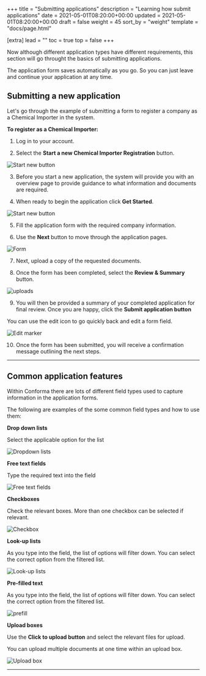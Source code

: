+++
title = "Submitting applications"
description = "Learning how submit applications"
date = 2021-05-01T08:20:00+00:00
updated = 2021-05-01T08:20:00+00:00
draft = false
weight = 45
sort_by = "weight"
template = "docs/page.html"

[extra]
lead = ""
toc = true
top = false
+++

Now although different application types have different requirements, this section will go throught the basics of submitting applications.

<div class="tip">
The application form saves automatically as you go. So you can just leave and continue your application at any time. 
</div>

## Submitting a new application

Let's go through the example of submitting a form to register a company as a Chemical Importer in the system.


**To register as a Chemical Importer:**

1. Log in to your account. 

2. Select the **Start a new Chemical Importer Registration** button. 

![Start new button](/docs/about/demo/startlink.png)

3. Before you start a new application, the system will provide you with an overview page to provide guidance to what information and documents are required.

4. When ready to begin the application click **Get Started**.

![Start new button](/docs/about/demo/startimg.png)

5. Fill the application form with the required company information. 

6. Use the **Next** button to move through the application pages. 

![Form](/docs/about/demo/form1.png)

7. Next, upload a copy of the requested documents. 


8. Once the form has been completed, select the **Review & Summary** button.  

![uploads](/docs/about/demo/upload1.png)

9. You will then be provided a summary of your completed application for final review. Once you are happy, click the **Submit application button**

<div class="tip">
You can use the edit icon to go quickly back and edit a form field. 
</div>

![Edit marker](/docs/about/demo/18.png)

10. Once the form has been submitted, you will receive a confirmation message outlining the next steps.  

 --------


## Common application features


Within Conforma there are lots of different field types used to capture information in the application forms. 

The following are examples of the some common field types and how to use them:


**Drop down lists**

Select the applicable option for the list

![Dropdown lists](/docs/about/demo/11.png)

**Free text fields**

Type the required text into the field

![Free text fields](/docs/about/demo/12.png)

**Checkboxes**

Check the relevant boxes. More than one checkbox can be selected if relevant. 

![Checkbox](/docs/about/demo/check.png)

**Look-up lists** 

As you type into the field, the list of options will filter down. You can select the correct option from the filtered list. 

![Look-up lists](/docs/about/demo/ll.png)

**Pre-filled text** 

As you type into the field, the list of options will filter down. You can select the correct option from the filtered list. 

![prefill](/docs/about/demo/pre.png)

**Upload boxes**

Use the **Click to upload button** and select the relevant files for upload. 

<div class="tip">
You can upload multiple documents at one time within an upload box.
</div>


![Upload box](/docs/about/demo/upl.png)


--------






